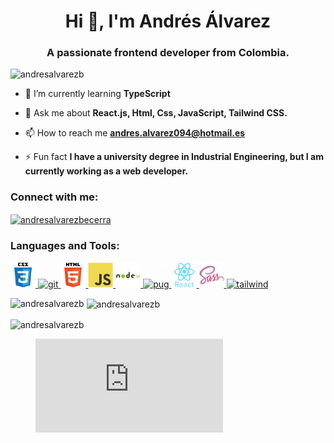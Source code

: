 <h1 align="center">Hi 👋, I'm Andrés Álvarez</h1>
<h3 align="center">A passionate frontend developer from Colombia.</h3>

<p align="left"> <img src="https://komarev.com/ghpvc/?username=andresalvarezb&label=Profile%20views&color=0e75b6&style=flat" alt="andresalvarezb" /> </p>



- 🌱 I’m currently learning **TypeScript**

- 💬 Ask me about **React.js, Html, Css, JavaScript, Tailwind CSS.**

- 📫 How to reach me **andres.alvarez094@hotmail.es**

- ⚡ Fun fact **I have a university degree in Industrial Engineering, but I am currently working as a web developer.**

<h3 align="left">Connect with me:</h3>
<p align="left">
<a href="https://linkedin.com/in/andresalvarezbecerra" target="blank"><img align="center" src="https://raw.githubusercontent.com/rahuldkjain/github-profile-readme-generator/master/src/images/icons/Social/linked-in-alt.svg" alt="andresalvarezbecerra" height="30" width="40" /></a>
</p>

<h3 align="left">Languages and Tools:</h3>
<p align="left"> <a href="https://www.w3schools.com/css/" target="_blank"> <img src="https://raw.githubusercontent.com/devicons/devicon/master/icons/css3/css3-original-wordmark.svg" alt="css3" width="40" height="40"/> </a> <a href="https://git-scm.com/" target="_blank"> <img src="https://www.vectorlogo.zone/logos/git-scm/git-scm-icon.svg" alt="git" width="40" height="40"/> </a> <a href="https://www.w3.org/html/" target="_blank"> <img src="https://raw.githubusercontent.com/devicons/devicon/master/icons/html5/html5-original-wordmark.svg" alt="html5" width="40" height="40"/> </a> <a href="https://developer.mozilla.org/en-US/docs/Web/JavaScript" target="_blank"> <img src="https://raw.githubusercontent.com/devicons/devicon/master/icons/javascript/javascript-original.svg" alt="javascript" width="40" height="40"/> </a> <a href="https://nodejs.org" target="_blank"> <img src="https://raw.githubusercontent.com/devicons/devicon/master/icons/nodejs/nodejs-original-wordmark.svg" alt="nodejs" width="40" height="40"/> </a> <a href="https://pugjs.org" target="_blank"> <img src="https://cdn.worldvectorlogo.com/logos/pug.svg" alt="pug" width="40" height="40"/> </a> <a href="https://reactjs.org/" target="_blank"> <img src="https://raw.githubusercontent.com/devicons/devicon/master/icons/react/react-original-wordmark.svg" alt="react" width="40" height="40"/> </a> <a href="https://sass-lang.com" target="_blank"> <img src="https://raw.githubusercontent.com/devicons/devicon/master/icons/sass/sass-original.svg" alt="sass" width="40" height="40"/> </a> <a href="https://tailwindcss.com/" target="_blank"> <img src="https://www.vectorlogo.zone/logos/tailwindcss/tailwindcss-icon.svg" alt="tailwind" width="40" height="40"/> </a> </p>

<p><img align="left" src="https://github-readme-stats.vercel.app/api/top-langs?username=andresalvarezb&show_icons=true&locale=en&layout=compact" alt="andresalvarezb" /></p>

<p>&nbsp;<img align="center" src="https://github-readme-stats.vercel.app/api?username=andresalvarezb&show_icons=true&locale=en" alt="andresalvarezb" /></p>

<p><img align="center" src="https://github-readme-streak-stats.herokuapp.com/?user=andresalvarezb&" alt="andresalvarezb" /></p>

<figure><embed src="https://wakatime.com/share/@andresalvarezb/7cbc2af9-7a60-421f-aa07-51dc8941ea75.svg"></embed></figure>

